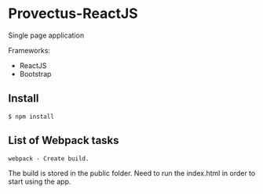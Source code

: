 # Provectus-ReactJS

Single page application

Frameworks:
* ReactJS
* Bootstrap


## Install

```
$ npm install
```
## List of Webpack tasks

```
webpack - Create build. 
```
The build is stored in the public folder. Need to run the index.html in order to start using the app. 
